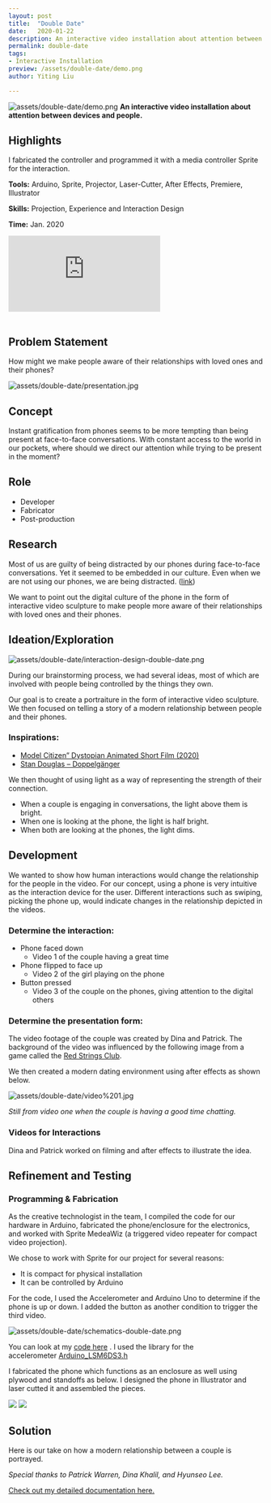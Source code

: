 ```yaml
---
layout: post
title:  "Double Date"
date:   2020-01-22
description: An interactive video installation about attention between devices and people.
permalink: double-date
tags: 
- Interactive Installation 
preview: /assets/double-date/demo.png 
author: Yiting Liu 

---
```


![assets/double-date/demo.png ](assets/double-date/demo.png )
**An interactive video installation about attention between devices and people.**

## Highlights

I fabricated the controller and programmed it with a media controller Sprite for the interaction.

**Tools:** Arduino, Sprite, Projector, Laser-Cutter, After Effects, Premiere, Illustrator

**Skills:** Projection, Experience and Interaction Design

**Time:** Jan. 2020

<div class="iframe-container">
 <iframe title="vimeo-player" src="https://player.vimeo.com/video/416687791"  class="responsive-iframe" frameborder="0" allowfullscreen></iframe>
</div>

<br />

## Problem Statement
How might we make people aware of their relationships with loved ones and their phones?

![assets/double-date/presentation.jpg](assets/double-date/presentation.jpg)

## Concept

Instant gratification from phones seems to be more tempting than being present at face-to-face conversations. With constant access to the world in our pockets, where should we direct our attention while trying to be present in the moment?

## Role

- Developer
- Fabricator
- Post-production

## Research

Most of us are guilty of being distracted by our phones during face-to-face conversations. Yet it seemed to be embedded in our culture. Even when we are not using our phones, we are being distracted. ([link](https://www.huffingtonpost.ca/2017/06/30/cellphones-distraction-study_a_23009948/))

We want to point out the digital culture of the phone in the form of interactive video sculpture to make people more aware of their relationships with loved ones and their phones.

## Ideation/Exploration

![assets/double-date/interaction-design-double-date.png](assets/double-date/interaction-design-double-date.png)

During our brainstorming process, we had several ideas, most of which are involved with people being controlled by the things they own.

Our goal is to create a portraiture in the form of interactive video sculpture. We then focused on telling a story of a modern relationship between people and their phones.

### Inspirations:

- [Model Citizen” Dystopian Animated Short Film (2020)](https://www.youtube.com/watch?v=mVLrBJYGxk4)
- [Stan Douglas – Doppelgänger](https://www.davidzwirner.com/exhibitions/stan-douglas-2020)

We then thought of using light as a way of representing the strength of their connection.

- When a couple is engaging in conversations, the light above them is bright.
- When one is looking at the phone, the light is half bright.
- When both are looking at the phones, the light dims.

## Development

We wanted to show how human interactions would change the relationship for the people in the video. For our concept, using a phone is very intuitive as the interaction device for the user. Different interactions such as swiping, picking the phone up, would indicate changes in the relationship depicted in the videos.

### Determine the interaction:

- Phone faced down 
    - Video 1 of the couple having a great time
- Phone flipped to face up
    - Video 2 of the girl playing on the phone
- Button pressed
    - Video 3 of the couple on the phones, giving attention to the digital others

### Determine the presentation form:

The video footage of the couple was created by Dina and Patrick. The background of the video was influenced by the following image from a game called the [Red Strings Club](https://store.steampowered.com/app/589780/The_Red_Strings_Club/).

We then created a modern dating environment using after effects as shown below.

![assets/double-date/video%201.jpg](assets/double-date/video%201.jpg)

*Still from video one when the couple is having a good time chatting.*

### Videos for Interactions

Dina and Patrick worked on filming and after effects to illustrate the idea.

## Refinement and Testing

### Programming & Fabrication

As the creative technologist in the team, I compiled the code for our hardware in Arduino, fabricated the phone/enclosure for the electronics, and worked with Sprite MedeaWiz (a triggered video repeater for compact video projection).

We chose to work with Sprite for our project for several reasons:

- It is compact for physical installation
- It can be controlled by Arduino

For the code, I used the Accelerometer and Arduino Uno to determine if the phone is up or down. I added the button as another condition to trigger the third video.

![assets/double-date/schematics-double-date.png](assets/double-date/schematics-double-date.png)

You can look at my [code here](https://drive.google.com/drive/folders/1M7i6hdTupYVWaKsjxRzlR7EvitTQZpEo?usp=sharing) . I used the library for the accelerometer [Arduino_LSM6DS3.h](https://www.arduino.cc/en/Reference/ArduinoLSM6DS3)

I fabricated the phone which functions as an enclosure as well using plywood and standoffs as below. I designed the phone in Illustrator and laser cutted it and assembled the pieces.


<div class="img-container">
<img class="img-responsive" src="assets/double-date/phone-paper.jpg">
<img class="img-responsive" src="assets/double-date/phone.jpg">
</div>

## Solution

Here is our take on how a modern relationship between a couple is portrayed.

*Special thanks to Patrick Warren, Dina Khalil, and Hyunseo Lee.*

[Check out my detailed documentation here.](https://yitingliu97.wordpress.com/2020/04/08/video-sculpture-double-date/)